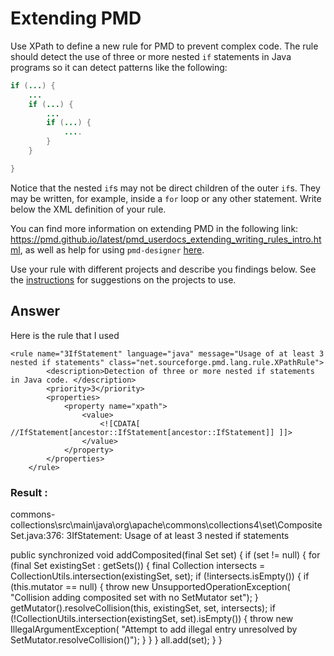# Extending PMD

Use XPath to define a new rule for PMD to prevent complex code. The rule should detect the use of three or more nested `if` statements in Java programs so it can detect patterns like the following:

```Java
if (...) {
    ...
    if (...) {
        ...
        if (...) {
            ....
        }
    }

}
```
Notice that the nested `if`s may not be direct children of the outer `if`s. They may be written, for example, inside a `for` loop or any other statement.
Write below the XML definition of your rule.

You can find more information on extending PMD in the following link: https://pmd.github.io/latest/pmd_userdocs_extending_writing_rules_intro.html, as well as help for using `pmd-designer` [here](https://github.com/selabs-ur1/VV-ISTIC-TP2/blob/master/exercises/designer-help.md).

Use your rule with different projects and describe you findings below. See the [instructions](../sujet.md) for suggestions on the projects to use.

## Answer

Here is the rule that I used

```
<rule name="3IfStatement" language="java" message="Usage of at least 3 nested if statements" class="net.sourceforge.pmd.lang.rule.XPathRule">
        <description>Detection of three or more nested if statements in Java code. </description>
        <priority>3</priority>
        <properties>
            <property name="xpath">
                <value>
                    <![CDATA[ //IfStatement[ancestor::IfStatement[ancestor::IfStatement]] ]]> 
                </value>
            </property>
        </properties>
    </rule>
```

### Result :

commons-collections\src\main\java\org\apache\commons\collections4\set\CompositeSet.java:376:    3IfStatement:   Usage of at least 3 nested if statements

   public synchronized void addComposited(final Set<E> set) {
        if (set != null) {
            for (final Set<E> existingSet : getSets()) {
                final Collection<E> intersects = CollectionUtils.intersection(existingSet, set);
                if (!intersects.isEmpty()) {
                    if (this.mutator == null) {
                        throw new UnsupportedOperationException(
                                "Collision adding composited set with no SetMutator set");
                    }
                    getMutator().resolveCollision(this, existingSet, set, intersects);
                    if (!CollectionUtils.intersection(existingSet, set).isEmpty()) {
                        throw new IllegalArgumentException(
                                "Attempt to add illegal entry unresolved by SetMutator.resolveCollision()");
                    }
                }
            }
            all.add(set);
        }
    }

